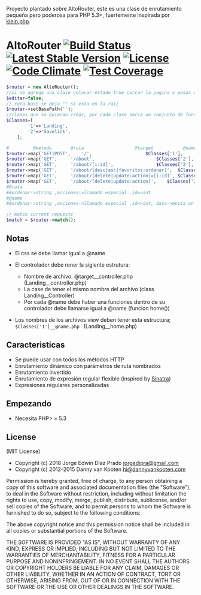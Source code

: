 

Proyecto plantado sobre AltoRouter, este es una clase de enrutamiento pequeña pero poderosa para PHP 5.3+, fuertemente inspirada por [klein.php](https://github.com/chriso/klein.php/).

# AltoRouter [![Build Status](https://api.travis-ci.org/dannyvankooten/AltoRouter.png)](http://travis-ci.org/dannyvankooten/AltoRouter) [![Latest Stable Version](https://poser.pugx.org/altorouter/altorouter/v/stable.svg)](https://packagist.org/packages/altorouter/altorouter) [![License](https://poser.pugx.org/altorouter/altorouter/license.svg)](https://packagist.org/packages/altorouter/altorouter) [![Code Climate](https://codeclimate.com/github/dannyvankooten/AltoRouter/badges/gpa.svg)](https://codeclimate.com/github/dannyvankooten/AltoRouter) [![Test Coverage](https://codeclimate.com/github/dannyvankooten/AltoRouter/badges/coverage.svg)](https://codeclimate.com/github/dannyvankooten/AltoRouter)

```php
$router = new AltoRouter();
//si se agrega una clase colocar estado true carcar la pagina y pasar a false
$editar=false;
// rura base se deja "" si esta en la raiz
$router->setBasePath('');
//clases que se quieran crear, por cada clase seria un conjunto de funciones diferentes
$Classes=[
		'1'=>'Landing',
		'2'=>'Savelink',
	];

#	      @metodo		@ruta  					@target        	  @name		
$router->map('GET|POST',	'/',   					$Classes['1'],    'home');
$router->map('GET',		'/about',   	    			$Classes['2'],    'about');
$router->map('GET',		'/about/[i:id]',    			$Classes['2'],    'about_id');
$router->map('GET',		'/about/[desc|asc|favoritos:ordenar]',  $Classes['2'],    'about_ordenar');
$router->map('GET',		'/about/[delete|update:action]=[i:id]', $Classes['2'],    'about_data');
$router->map('GET',		'/about/[delete|update:action]', 	$Classes['2'],    'about_acciones');
#@ruta
##ordenar->string ,acciones->llamado especial ,id=>int
#@name
##ordenar->string ,acciones->llamado especial ,id=>int, data->envia un numero de accion

// match current requestc
$match = $router->match();
```

## Notas

* El css se debe llamar igual a @name
* El controlador debe rener la sigiente estrutura:
	
	* Nombre de archivo: @target__controller.php (Landing__controller.php)
	* La case de tener el mismo nombre del archivo (class  Landing__Controller)
	* Por cada @name debe haber una funciones dentro de su controlador debe llamarse igual a @name (funcion home()) 
* Los nombres de los archivos view deben tener esta estructura; ```   $Classes['1']__@name.php  ```  (Landing__home.php)


## Caracteristicas

* Se puede usar con todos los métodos HTTP
* Enrutamiento dinámico con parámetros de ruta nombrados
* Enrutamiento invertido
* Enrutamiento de expresión regular flexible (inspired by [Sinatra](http://www.sinatrarb.com/))
* Expresiones regulares personalizadas

## Empezando

* Necesita PHP> = 5.3 



## License

(MIT License)

* Copyright (c) 2018 Jorge Edwin Diaz Prado <jorgedipra@gmail.com>
* Copyright (c) 2012-2015 Danny van Kooten <hi@dannyvankooten.com>

Permission is hereby granted, free of charge, to any person obtaining a copy of this software and associated documentation files (the "Software"), to deal in the Software without restriction, including without limitation the rights to use, copy, modify, merge, publish, distribute, sublicense, and/or sell copies of the Software, and to permit persons to whom the Software is furnished to do so, subject to the following conditions:

The above copyright notice and this permission notice shall be included in all copies or substantial portions of the Software.

THE SOFTWARE IS PROVIDED "AS IS", WITHOUT WARRANTY OF ANY KIND, EXPRESS OR IMPLIED, INCLUDING BUT NOT LIMITED TO THE WARRANTIES OF MERCHANTABILITY, FITNESS FOR A PARTICULAR PURPOSE AND NONINFRINGEMENT. IN NO EVENT SHALL THE AUTHORS OR COPYRIGHT HOLDERS BE LIABLE FOR ANY CLAIM, DAMAGES OR OTHER LIABILITY, WHETHER IN AN ACTION OF CONTRACT, TORT OR OTHERWISE, ARISING FROM, OUT OF OR IN CONNECTION WITH THE SOFTWARE OR THE USE OR OTHER DEALINGS IN THE SOFTWARE.
